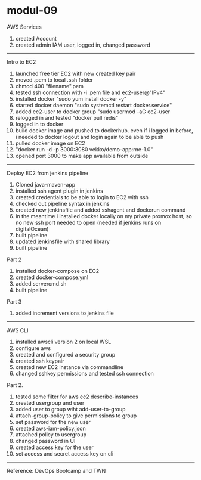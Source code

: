 # modul-09
AWS Services

1. created Account
2. created admin IAM user, logged in, changed password


--------------------------------------------------

Intro to EC2

1. launched free tier EC2 with new created key pair
2. moved .pem to local .ssh folder
3. chmod 400 "filename".pem
4. tested ssh connection with -i .pem file and ec2-user@"IPv4"
5. installed docker "sudo yum install docker -y"
5. started docker daemon "sudo systemctl restart docker.service"
6. added ec2-user to docker group "sudo usermod -aG ec2-user
7. relogged in and tested "docker pull redis"
8. logged in to docker
9. build docker image and pushed to dockerhub. even if i logged in before, i needed to docker logout and login again to be able to push
10. pulled docker image on EC2 
11. "docker run -d -p 3000:3080 vekko/demo-app:rne-1.0"
12. opened port 3000 to make app available from outside

--------------------------------------------------

Deploy EC2 from jenkins pipeline

1. Cloned java-maven-app
2. installed ssh agent plugin in jenkins
3. created credentials to be able to login to EC2 with ssh
4. checked out pipeline syntax in jenkins
5. created new jenkinsfile and added sshagent and dockerun command
6. in the meantime i installed docker locally on my private promox host, so no new ssh port needed to open (needed if jenkins runs on digitalOcean)
7. built pipeline
8. updated jenkinsfile with shared library
9. built pipeline

Part 2

1. installed docker-compose on EC2
2. created docker-compose.yml
3. added servercmd.sh 
4. built pipeline

Part 3

1. added increment versions to jenkins file


--------------------------------------------------

AWS CLI

1. installed awscli version 2 on local WSL
2. configure aws
3. created and configured a security group
4. created ssh keypair
5. created new EC2 instance via commandline
6. changed sshkey permissions and tested ssh connection

Part 2.

1. tested some filter for aws ec2 describe-instances
2. created usergroup and user
3. added user to group wiht add-user-to-group
4. attach-group-policy to give permissions to group
5. set password for the new user
6. created aws-iam-policy.json
7. attached policy to usergroup
8. changed password in UI
9. created access key for the user
10. set access and secret access key on cli



--------------------------------------------------

Reference: DevOps Bootcamp and TWN